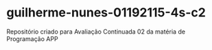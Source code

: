 # guilherme-nunes-01192115-4s-c2
Repositório criado para Avaliação Continuada 02 da matéria de Programação APP
